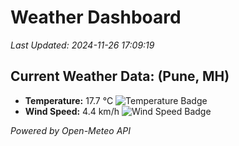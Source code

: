
# Weather Dashboard

_Last Updated: 2024-11-26 17:09:19_

## Current Weather Data: (Pune, MH)
- **Temperature:** 17.7 °C ![Temperature Badge](https://img.shields.io/badge/Temperature-Low%20Temp-blue)
- **Wind Speed:** 4.4 km/h ![Wind Speed Badge](https://img.shields.io/badge/Wind%20Speed-Low%20Wind-blue)

*Powered by Open-Meteo API*
